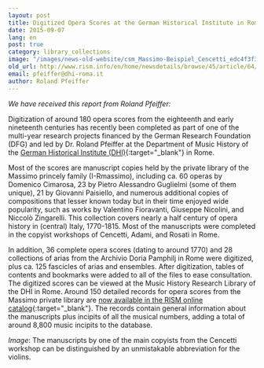 ```yaml
---
layout: post
title: Digitized Opera Scores at the German Historical Institute in Rome
date: 2015-09-07
lang: en
post: true
category: library_collections
image: "/images/news-old-website/csm_Massimo-Beispiel_Cencetti_edc4f3f3e0.jpg"
old_url: http://www.rism.info/en/home/newsdetails/browse/45/article/64/digitized-opera-scores-at-the-german-historical-institute-in-rome.html
email: pfeiffer@dhi-roma.it
author: Roland Pfeiffer
---
```


_We have received this report from Roland Pfeiffer:_

Digitization of around 180 opera scores from the eighteenth and early nineteenth centuries has recently been completed as part of one of the multi-year research projects financed by the German Research Foundation (DFG) and led by Dr. Roland Pfeiffer at the Department of Music History of the [German Historical Institute (DHI)](http://musica.dhi-roma.it/){:target="_blank"} in Rome.

Most of the scores are manuscript copies held by the private library of the Massimo princely family (I-Rmassimo), including ca. 60 operas by Domenico Cimarosa, 23 by Pietro Alessandro Guglielmi (some of them unique), 21 by Giovanni Paisiello, and numerous additional copies of compositions that lesser known today but in their time enjoyed wide popularity, such as works by Valentino Fioravanti, Giuseppe Nicolini, and Niccolò Zingarelli. This collection covers nearly a half century of opera history in (central) Italy, 1770-1815. Most of the manuscripts were completed in the copyist workshops of Cencetti, Adami, and Rosati in Rome.

In addition, 36 complete opera scores (dating to around 1770) and 28 collections of arias from the Archivio Doria Pamphilj in Rome were digitized, plus ca. 125 fascicles of arias and ensembles. After digitization, tables of contents and bookmarks were added to all of the files to ease consultation. The digitized scores can be viewed at the Music History Research Library of the DHI in Rome. Around 150 detailed records for opera scores from the Massimo private library are [now available in the RISM online catalog](https://opac.rism.info/search?View=rism&siglum=I-Rmassimo){:target="_blank"}. The records contain general information about the manuscripts plus incipits of all the musical numbers, adding a total of around 8,800 music incipits to the database.


_Image_: The manuscripts by one of the main copyists from the Cencetti workshop can be distinguished by an unmistakable abbreviation for the violins.